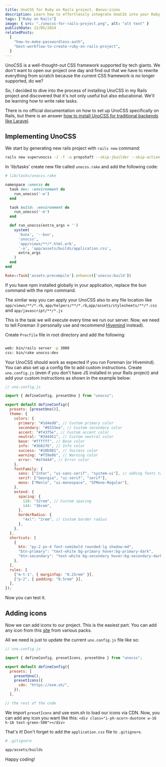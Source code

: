 ```yaml
---
title: UnoCSS for Ruby on Rails project. Bonus:icons
description: Learn how to effortlessly integrate UnoCSS into your Ruby on Rails project, elevating your web development with sleek design components.
tags: ["Ruby on Rails"]
image: { src: "./unocss-for-rails-project.png", alt: "alt text" }
publishDate: 12/05/2024
relatedPosts:
  [
    "how-to-make-passwordless-auth",
    "best-workflow-to-create-ruby-on-rails-project",
  ]
---
```


UnoCSS is a well-thought-out CSS framework supported by tech giants. We don't want to open our project one day and find out that we have to rewrite everything from scratch because the current CSS framework is no longer supported, do we?

So, I decided to dive into the process of installing UnoCSS in my Rails project and discovered that it's not only useful but also educational. We'll be learning how to write rake tasks.

There is no official documentation on how to set up UnoCSS specifically on Rails, but there is an answer [how to install UnoCSS for traditional backends like Laravel](https://unocss.dev/integrations/cli).

## Implementing UnoCSS

We start by generating new rails project with `rails new` command:

```bash
rails new superunocss -J -T -a propshaft --skip-jbuilder --skip-action-mailbox
```

In 'lib/tasks' create new file called `unocss.rake` and add the following code:

```ruby
# lib/tasks/unocss.rake

namespace :unocss do
  task dev: :environment do
    run_unocss('-w')
  end

  task build: :environment do
    run_unocss('-m')
  end

  def run_unocss(extra_args = '')
    system(
      'bunx', '--bun',
      'unocss',
      'app/views/**/*.html.erb',
      '-o', 'app/assets/builds/application.css',
      extra_args
    )
  end
end

Rake::Task['assets:precompile'].enhance(['unocss:build'])
```

If you have npm installed globally in your application, replace the bun command with the npm command.

The similar way you can apply your UnoCSS also to any file location like `app/views/**/*.rb`, `app/helpers/**/*.rb`,`app/assets/stylesheets/**/*.css` and `app/javascript/**/*.js`

This is the task we will execute every time we run our server. Now, we need to tell Foreman (I personally use and recommend [Hivemind](https://evilmartians.com/opensource/hivemind) instead).

Create `Procfile` file in root directory and add the following:

```bash

web: bin/rails server -p 3000
css: bin/rake unocss:dev
```

Your UnoCSS should work as expected if you run Foreman (or Hivemind). You can also set up a config file to add custom instructions. Create `uno.config.js` (even if you don't have JS installed in your Rails project) and add your custom instructions as shown in the example below:

```js
// uno.config.js

import { defineConfig, presetUno } from "unocss";

export default defineConfig({
  presets: [presetUno()],
  theme: {
    colors: {
      primary: "#1d4ed8", // Custom primary color
      secondary: "#9333ea", // Custom secondary color
      accent: "#f43f5e", // Custom accent color
      neutral: "#3d4451", // Custom neutral color
      base: "#ffffff", // Base color
      info: "#3b82f6", // Info color
      success: "#10b981", // Success color
      warning: "#f59e0b", // Warning color
      error: "#ef4444", // Error color
    },
    fontFamily: {
      sans: ["Inter", "ui-sans-serif", "system-ui"], // adding fonts takes more code but this is just an example
      serif: ["Georgia", "ui-serif", "serif"],
      mono: ["Menlo", "ui-monospace", "SFMono-Regular"],
    },
    extend: {
      spacing: {
        128: "32rem", // Custom spacing
        144: "36rem",
      },
      borderRadius: {
        "4xl": "2rem", // Custom border radius
      },
    },
  },
  shortcuts: [
    {
      btn: "py-2 px-4 font-semibold rounded-lg shadow-md",
      "btn-primary": "text-white bg-primary hover:bg-primary-dark",
      "btn-secondary": "text-white bg-secondary hover:bg-secondary-dark",
    },
  ],
  rules: [
    ["m-t-1", { marginTop: "0.25rem" }],
    ["p-2", { padding: "0.5rem" }],
  ],
});
```

Now you can test it.

## Adding icons

Now we can add icons to our project. This is the easiest part. You can add any icon from this [site](https://icones.js.org/) from various packs.

All we need is just to update the current `uno.config.js` file like so:

```js
// uno.config.js

import { defineConfig, presetIcons, presetUno } from "unocss";

export default defineConfig({
  presets: [
    presetUno(),
    presetIcons({
      cdn: "https://esm.sh/",
    }),
  ],

// the rest of the code
```

We import `presetIcons` and use esm.sh to load our icons via CDN. Now, you can add any icon you want like this: `<div class="i-ph-acorn-duotone w-16 h-16 text-green-500"></div>`

That's it! Don't forget to add the `application.css` file to `.gitignore`.

```bash
# .gitignore

app/assets/builds
```

Happy coding!
